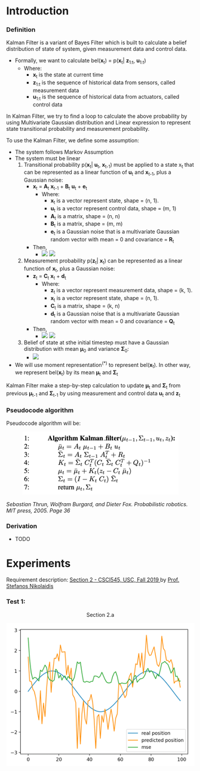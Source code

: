 # Introduction

### Definition
Kalman Filter is a variant of Bayes Filter which is built to calculate a belief distribution of state of system, given measurement data and control data. 
- Formally, we want to calculate bel(**x**<sub>t</sub>) = p(**x**<sub>t</sub>| **z**<sub>1:t</sub>, **u**<sub>1:t</sub>)
  - Where:
    - **x**<sub>t</sub> is the state at current time
    - **z**<sub>1:t</sub> is the sequence of historical data from sensors, called measurement data
    - **u**<sub>1:t</sub> is the sequence of historical data from actuators, called control data

In Kalman Filter, we try to find a loop to calculate the above probability by using Multivariate Gaussian distribution and Linear expression to represent state transitional probability and measurement probability.

To use the Kalman Filter, we define some assumption:
- The system follows Markov Assumption
- The system must be linear
    1) Transitional probability p(**x**<sub>t</sub>| **u**<sub>t</sub>, **x**<sub>t-1</sub>) must be applied to a state x<sub>t</sub> that can be represented as a linear function of **u**<sub>t</sub> and **x**<sub>t-1</sub>, plus a Gaussian noise:
       - **x**<sub>t</sub> = **A**<sub>t</sub> **x**<sub>t-1</sub> + **B**<sub>t</sub> **u**<sub>t</sub> + **e**<sub>t</sub>
         - Where:
           - **x**<sub>t</sub> is a vector represent state, shape = (n, 1). 
           - **u**<sub>t</sub> is a vector represent control data, shape = (m, 1)
           - **A**<sub>t</sub> is a matrix, shape = (n, n)
           - **B**<sub>t</sub> is a matrix, shape = (m, m)
           - **e**<sub>t</sub> is a Gaussian noise that is a multivariate Gaussian random vector with mean = 0 and covariance = **R**<sub>t</sub>
       - Then,
         - <img src="https://latex.codecogs.com/gif.latex?p(\textbf{x}_{t}|\textbf{u}_{t},\textbf{x}_{t-1})="/> 
           <img src="https://latex.codecogs.com/gif.latex?det%282%5Cpi%5Ctextbf%7BR%7D_%7Bt%7D%29%5E%7B-1%2F2%7D%5C%20exp%28-1%2F2%28%5Ctextbf%7Bx%7D_%7Bt%7D-%5Ctextbf%7BA%7D_%7Bt%7D%5Ctextbf%7Bx%7D_%7Bt-1%7D-%5Ctextbf%7BB%7D_%7Bt%7D%5Ctextbf%7Bu%7D_%7Bt%7D%29%5E%7BT%7D%5Ctextbf%7BR%7D_%7Bt%7D%5E%7B-1%7D%28%5Ctextbf%7Bx%7D_%7Bt%7D-%5Ctextbf%7BA%7D_%7Bt%7D%5Ctextbf%7Bx%7D_%7Bt-1%7D-%5Ctextbf%7BB%7D_%7Bt%7D%5Ctextbf%7Bu%7D_%7Bt%7D%29%29"/>
    2) Measurement probability p(**z**<sub>t</sub>| **x**<sub>t</sub>) can be represented as a linear function of **x**<sub>t</sub>, plus a Gaussian noise: 
       - **z**<sub>t</sub> = **C**<sub>t</sub> **x**<sub>t</sub> + **d**<sub>t</sub> 
         - Where:
           - **z**<sub>t</sub> is a vector represent measurement data, shape = (k, 1). 
           - **x**<sub>t</sub> is a vector represent state, shape = (n, 1). 
           - **C**<sub>t</sub> is a matrix, shape = (k, n)
           - **d**<sub>t</sub> is a Gaussian noise that is a multivariate Gaussian random vector with mean = 0 and covariance = **Q**<sub>t</sub>
       - Then,
         - <img src="https://latex.codecogs.com/png.latex?p(\textbf{z}_{t}|\textbf{z}_{t)"/> 
           <img src="https://latex.codecogs.com/png.latex?%3Ddet%282%5Cpi%5Ctextbf%7BQ%7D_%7Bt%7D%29%5E%7B-1%2F2%7D%5C%20exp%28-1%2F2%28%5Ctextbf%7Bz%7D_%7Bt%7D-%5Ctextbf%7BC%7D_%7Bt%7D%5Ctextbf%7Bx%7D_%7Bt%7D%29%5E%7BT%7D%5Ctextbf%7BQ%7D_%7Bt%7D%5E%7B-1%7D%28%5Ctextbf%7Bz%7D_%7Bt%7D-%5Ctextbf%7BC%7D_%7Bt%7D%5Ctextbf%7Bx%7D_%7Bt%7D%29%29"/>
    3) Belief of state at sthe initial timestep must have a Gaussian distribution with mean **µ**<sub>0</sub> and variance **Σ**<sub>0</sub>:
       - <img src="https://latex.codecogs.com/png.latex?bel%28%5Ctextbf%7Bx%7D_%7B0%7D%29%3D%20p%28%5Ctextbf%7Bx%7D_%7B0%7D%29%20%3D%20det%282%5Cpi%5CSigma_%7B0%7D%29%5E%7B-1%2F2%7D%5C%20exp%28-1%2F2%28%5Ctextbf%7Bx%7D_%7B0%7D-%5Cmathbf%7B%5Cmu%7D_%7B0%7D%29%5E%7BT%7D%5CSigma_%7B0%7D%5E%7B-1%7D%28%5Ctextbf%7Bx%7D_%7B0%7D-%5Cmathbf%7B%5Cmu%7D_%7B0%7D%29%29"/>
- We will use moment representation<sup>(*)</sup> to represent bel(**x**<sub>t</sub>). In other way, we represent bel(**x**<sub>t</sub>) by its mean **µ**<sub>t</sub> and **Σ**<sub>t</sub>

Kalman Filter make a step-by-step calculation to update **µ**<sub>t</sub> and **Σ**<sub>t</sub> from previous **µ**<sub>t-1</sub> and  **Σ**<sub>t-1</sub> by using measurement and control data  **u**<sub>t</sub>  and  **z**<sub>t</sub> 

### Pseudocode algorithm
Pseudocode algorithm will be:

<center>

![img.png](kf.png)

</center>

_Sebastian Thrun, Wolfram Burgard, and Dieter Fox. Probabilistic robotics. MIT press, 2005. Page 36_

### Derivation
- TODO

# Experiments
Requirement description: <a href="http://stefanosnikolaidis.net/course-files/CS545/HW/hw2.pdf">Section 2 - CSCI545, USC, Fall 2019 </a> by
<a href="http://www.stefanosnikolaidis.net/"> Prof. Stefanos Nikolaidis </a>

### Test 1:
<center>
Section 2.a

![img_1.png](experiment1.png)

</center>
